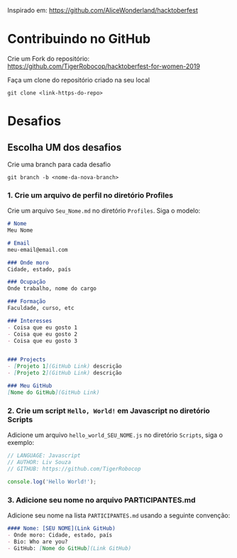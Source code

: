 Inspirado em: https://github.com/AliceWonderland/hacktoberfest

# Contribuindo no GitHub

Crie um Fork do repositório: 
https://github.com/TigerRobocop/hacktoberfest-for-women-2019

Faça um clone do repositório criado na seu local
```
git clone <link-https-do-repo> 
```

# Desafios

## Escolha UM dos desafios

Crie uma branch para cada desafio
```
git branch -b <nome-da-nova-branch>
```

### 1. Crie um arquivo de perfil no diretório Profiles
Crie um arquivo `Seu_Nome.md` no diretório `Profiles`. Siga o modelo:

```markdown
# Nome
Meu Nome

# Email
meu-email@email.com

### Onde moro
Cidade, estado, país

### Ocupação
Onde trabalho, nome do cargo 

### Formação
Faculdade, curso, etc

### Interesses
- Coisa que eu gosto 1
- Coisa que eu gosto 2
- Coisa que eu gosto 3


### Projects
- [Projeto 1](GitHub Link) descrição
- [Projeto 2](GitHub Link) descrição

### Meu GitHub
[Nome do GitHub](GitHub Link)
```

### 2. Crie um script `Hello, World!` em Javascript no diretório Scripts
Adicione um arquivo `hello_world_SEU_NOME.js` no diretório `Scripts`, siga o exemplo:

```Javascript
// LANGUAGE: Javascript
// AUTHOR: Liv Souza
// GITHUB: https://github.com/TigerRobocop

console.log('Hello World!');
```

### 3. Adicione seu nome no arquivo PARTICIPANTES.md

Adicione seu nome na lista `PARTICIPANTES.md` usando a seguinte convenção:

```markdown
#### Nome: [SEU NOME](Link GitHub)
- Onde moro: Cidade, estado, país
- Bio: Who are you?
- GitHub: [Nome do GitHub](Link GitHub)
```

